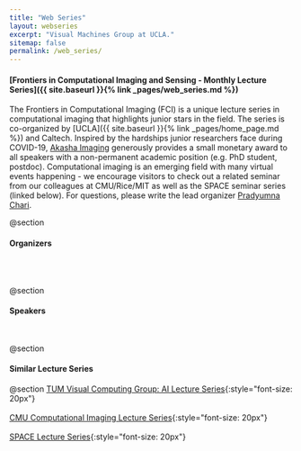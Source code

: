 ```yaml
---
title: "Web Series"
layout: webseries
excerpt: "Visual Machines Group at UCLA."
sitemap: false
permalink: /web_series/
---
```



#### [Frontiers in Computational Imaging and Sensing - Monthly Lecture Series]({{ site.baseurl }}{% link _pages/web_series.md %})

The Frontiers in Computational Imaging (FCI) is a unique lecture series in computational
imaging that highlights junior stars in the field. The series is co-organized by
[UCLA]({{ site.baseurl }}{% link _pages/home_page.md %}) and Caltech. Inspired by the hardships junior researchers face
during COVID-19, [Akasha Imaging](http://akasha.im/) generously provides a small monetary
award to all speakers with a non-permanent academic position (e.g. PhD student, postdoc). Computational
imaging is an emerging field with many virtual events happening - we encourage visitors to check out
a related seminar from our colleagues at CMU/Rice/MIT as well as the SPACE seminar
series (linked below). For questions, please write the lead organizer
[Pradyumna Chari](https://pradyumnachari.github.io/).
<br>

@section
#### Organizers
<br>
<br>
<!-- All the organizers -->

@section
#### Speakers
<br>
<!-- All the web series Entries -->

@section
#### Similar Lecture Series

@section
[TUM Visual Computing Group: AI Lecture Series](){:style="font-size: 20px"} <br> <br>
[CMU Computational Imaging Lecture Series](){:style="font-size: 20px"} <br> <br>
[SPACE Lecture Series](https://sites.google.com/view/sps-space){:style="font-size: 20px"}
